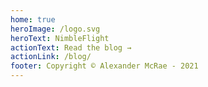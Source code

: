 ```yaml
---
home: true
heroImage: /logo.svg
heroText: NimbleFlight
actionText: Read the blog →
actionLink: /blog/
footer: Copyright © Alexander McRae - 2021
---
```



